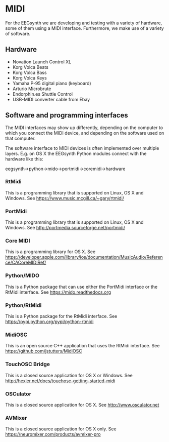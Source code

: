 # MIDI

For the EEGsynth we are developing and testing with a variety of hardware, some of them using a MIDI interface. Furthermore, we make use of a variety of software.

## Hardware

- Novation Launch Control XL
- Korg Volca Beats
- Korg Volca Bass
- Korg Volca Keys
- Yamaha P-95 digital piano (keyboard)
- Arturio Microbrute
- Endorphin.es Shuttle Control
- USB-MIDI converter cable from Ebay

## Software and programming interfaces

The MIDI interfaces may show up differently, depending on the computer to which you connect the MIDI device, and depending on the software used on that computer.

The software interface to MIDI devices is often implemented over multiple layers. E.g. on OS X the EEGsynth Python modules connect with the hardware like this:

eegsynth->python->mido->portmidi->coremidi->hardware

### RtMidi

This is a programming library that is supported on Linux, OS X and Windows.
See https://www.music.mcgill.ca/~gary/rtmidi/

### PortMidi

This is a programming library that is supported on Linux, OS X and Windows.
See http://portmedia.sourceforge.net/portmidi/

### Core MIDI

This is a programming library for OS X.
See https://developer.apple.com/library/ios/documentation/MusicAudio/Reference/CACoreMIDIRef/

### Python/MIDO

This is a Python package that can use either the PortMidi interface or the RtMidi interface.
See https://mido.readthedocs.org

### Python/RtMidi

This is a Python package for the RtMidi interface.
See https://pypi.python.org/pypi/python-rtmidi

### MidiOSC

This is an open source C++ application that uses the RtMidi interface.
See https://github.com/jstutters/MidiOSC

### TouchOSC Bridge

This is a closed source application for OS X or Windows.
See http://hexler.net/docs/touchosc-getting-started-midi

### OSCulator

This is a closed source application for OS X.
See http://www.osculator.net

### AVMixer

This is a closed source application for OS X only.
See https://neuromixer.com/products/avmixer-pro
